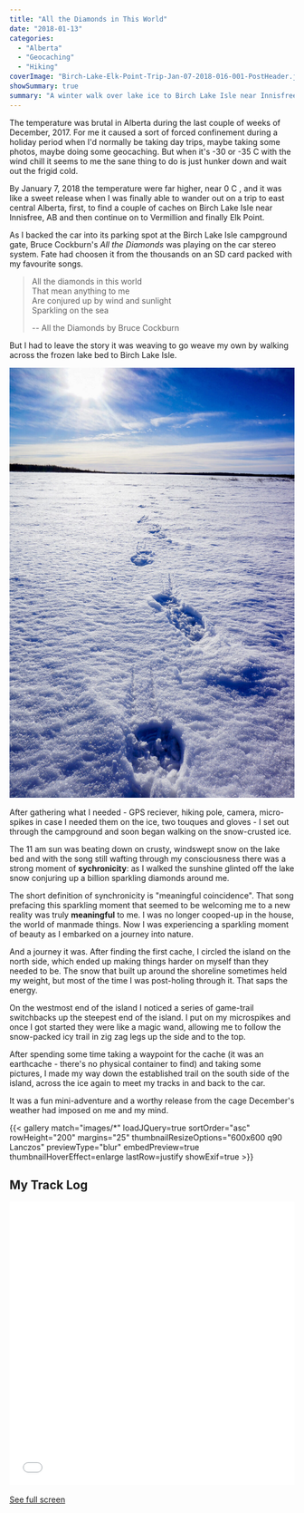```yaml
---
title: "All the Diamonds in This World"
date: "2018-01-13"
categories: 
  - "Alberta"
  - "Geocaching"
  - "Hiking"
coverImage: "Birch-Lake-Elk-Point-Trip-Jan-07-2018-016-001-PostHeader.jpg"
showSummary: true
summary: "A winter walk over lake ice to Birch Lake Isle near Innisfree, Alberta."
---
```


The temperature was brutal in Alberta during the last couple of weeks of December, 2017. For me it caused a sort of forced confinement during a holiday period when I'd normally be taking day trips, maybe taking some photos, maybe doing some geocaching. But when it's -30 or -35 C with the wind chill it seems to me the sane thing to do is just hunker down and wait out the frigid cold.

By January 7, 2018 the temperature were far higher, near 0 C , and it was like a sweet release when I was finally able to wander out on a trip to east central Alberta, first, to find a couple of caches on Birch Lake Isle near Innisfree, AB and then continue on to Vermillion and finally Elk Point.

As I backed the car into its parking spot at the Birch Lake Isle campground gate, Bruce Cockburn's _All the Diamonds_ was playing on the car stereo system. Fate had choosen it from the thousands on an SD card packed with my favourite songs.

> All the diamonds in this world  
> That mean anything to me  
> Are conjured up by wind and sunlight  
> Sparkling on the sea
> 
> \-- All the Diamonds by Bruce Cockburn

But I had to leave the story it was weaving to go weave my own by walking across the frozen lake bed to Birch Lake Isle.

![My footprints on the windswept snow on the ice.](Birch-Lake-Elk-Point-Trip-Jan-07-2018-021-1.jpg "My footprints on the windswept snow on the ice.")

After gathering what I needed - GPS reciever, hiking pole, camera, micro-spikes in case I needed them on the ice, two touques and gloves - I set out through the campground and soon began walking on the snow-crusted ice.

The 11 am sun was beating down on crusty, windswept snow on the lake bed and with the song still wafting through my consciousness there was a strong moment of **sychronicity**: as I walked the sunshine glinted off the lake snow conjuring up a billion sparkling diamonds around me.

The short definition of synchronicity is "meaningful coincidence". That song prefacing this sparkling moment that seemed to be welcoming me to a new reality was truly **meaningful** to me. I was no longer cooped-up in the house, the world of manmade things. Now I was experiencing a sparkling moment of beauty as I embarked on a journey into nature.

And a journey it was. After finding the first cache, I circled the island on the north side, which ended up making things harder on myself than they needed to be. The snow that built up around the shoreline sometimes held my weight, but most of the time I was post-holing through it. That saps the energy.

On the westmost end of the island I noticed a series of game-trail switchbacks up the steepest end of the island. I put on my microspikes and once I got started they were like a magic wand, allowing me to follow the snow-packed icy trail in zig zag legs up the side and to the top.

After spending some time taking a waypoint for the cache (it was an earthcache - there's no physical container to find) and taking some pictures, I made my way down the established trail on the south side of the island, across the ice again to meet my tracks in and back to the car.

It was a fun mini-adventure and a worthy release from the cage December's weather had imposed on me and my mind.

{{< gallery match="images/*" loadJQuery=true sortOrder="asc" rowHeight="200" margins="25" thumbnailResizeOptions="600x600 q90 Lanczos" previewType="blur" embedPreview=true thumbnailHoverEffect=enlarge lastRow=justify showExif=true >}}

## My Track Log
<iframe width="100%" height="500px" frameborder="0" allowfullscreen src="//umap.openstreetmap.fr/en/map/hike-to-basecamp-cache_838870?scaleControl=true&miniMap=true&scrollWheelZoom=true&zoomControl=true&allowEdit=false&moreControl=true&searchControl=null&tilelayersControl=null&embedControl=null&datalayersControl=true&onLoadPanel=undefined&captionBar=false&datalayers=2523770%2C2523771#15/53.3572/-111.5176"></iframe><p><a href="//umap.openstreetmap.fr/en/map/hike-to-basecamp-cache_838870">See full screen</a></p>